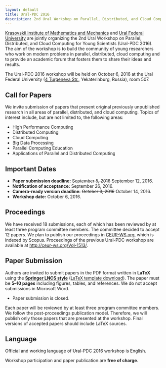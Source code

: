 ```yaml
---
layout: default
title: Ural-PDC 2016
description: 2nd Ural Workshop on Parallel, Distributed, and Cloud Computing for Young Scientists (Ural-PDC 2016).
---
```


[Krasovskii Institute of Mathematics and Mechanics](http://www.imm.uran.ru/) and [Ural Federal University](http://urfu.ru/en/) are jointly organizing the 2nd Ural Workshop on Parallel, Distributed, and Cloud Computing for Young Scientists (Ural-PDC 2016). The aim of the workshop is to build the community of young researchers who work on modern problems in parallel, distributed, cloud computing and to provide an academic forum that fosters them to share their ideas and results.

The Ural-PDC 2016 workshop will be held on October 6, 2016 at the Ural Federal University ([4&nbsp;Turgeneva Str.](https://2gis.ru/ekaterinburg/firm/1267620943605143), Yekaterinburg, Russia), room&nbsp;507.

## Call for Papers

We invite submission of papers that present original previously unpublished research in all areas of parallel, distributed, and cloud computing. Topics of interest include, but are not limited to, the following areas:

* High Performance Computing
* Distributed Computing
* Cloud Computing
* Big Data Processing
* Parallel Computing Education
* Applications of Parallel and Distributed Computing

## Important Dates

* **Paper submission deadline:** <s>September 5, 2016</s> September 12, 2016.
* **Notification of acceptance:** September 26, 2016.
* **Camera-ready version deadline:** <s>October 3, 2016</s> October 14, 2016.
* **Workshop date:** October 6, 2016.

## Proceedings

We have received 18 submissions, each of which has been reviewed by at least three program committee members. The committee decided to accept 12 papers. We plan to publish our proceedings in [CEUR-WS.org](http://ceur-ws.org/), which is indexed by Scopus. Proceedings of the previous Ural-PDC workshop are available at <http://ceur-ws.org/Vol-1513/>.

## Paper Submission

Authors are invited to submit papers in the PDF format written in **LaTeX** using the **[Springer LNCS style](https://www.springer.com/computer/lncs?SGWID=0-164-6-793341-0)** ([LaTeX template download](ftp://ftp.springer.de/pub/tex/latex/llncs/latex2e/llncs2e.zip)). The paper must be **5&ndash;10 pages** including figures, tables, and references. We do not accept submissions in Microsoft Word.

* Paper submission is closed.

Each paper will be reviewed by at least three program committee members. We follow the post-proceedings publication model. Therefore, we will publish only those papers that are presented at the workshop. Final versions of accepted papers should include LaTeX sources.

## Language

Official and working language of Ural-PDC 2016 workshop is English.

Workshop participation and paper publication are **free of charge**.
